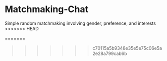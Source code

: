 # Matchmaking-Chat
Simple random matchmaking involving gender, preference, and interests
<<<<<<< HEAD

=======
>>>>>>> c70115a5b9348e35e5e75c06e5a2e28a799cab6b
